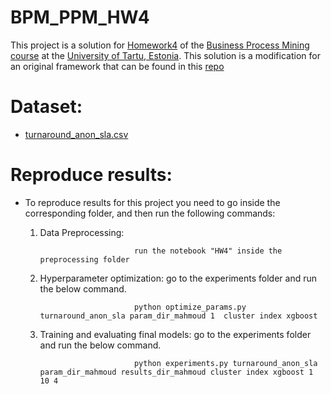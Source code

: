 # BPM_PPM_HW4
This project is a solution for [Homework4](https://courses.cs.ut.ee/2021/pm/spring/uploads/Main/2021Homework4.pdf) of the [Business Process Mining course](https://courses.cs.ut.ee/2021/pm/spring/Main/HomePage) at the [University of Tartu, Estonia](https://cs.ut.ee/et). This solution is a modification for an original framework that can be found in this [repo](https://github.com/Mcamargo85/predictive-monitoring-benchmark)

# Dataset: 

* [turnaround_anon_sla.csv](http://kodu.ut.ee/~chavez85/pm_course/data/turnaround_anon_sla.csv)

# Reproduce results:
                  
* To reproduce results for this project you need to go inside the corresponding folder, and then run the following commands: 

    1. Data Preprocessing:
          
                                run the notebook "HW4" inside the preprocessing folder
                               
    2. Hyperparameter optimization: go to the experiments folder and run the below command.
      
                                python optimize_params.py turnaround_anon_sla param_dir_mahmoud 1  cluster index xgboost 
                                
    2. Training and evaluating final models: go to the experiments folder and run the below command.
      
                                python experiments.py turnaround_anon_sla param_dir_mahmoud results_dir_mahmoud cluster index xgboost 1 10 4
                                
    

